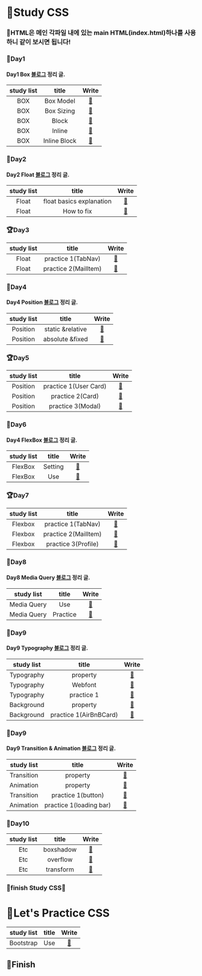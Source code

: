 # 🙌Study CSS

### 👀HTML은 메인 각파일 내에 있는 main HTML(index.html)하나를 사용하니 같이 보시면 됩니다!

### 🌱Day1

#### Day1 Box [블로그](https://yoon-min-codinglog.tistory.com/33) 정리 글.

| study list |    title     |                                              Write                                               |
| :--------: | :----------: | :----------------------------------------------------------------------------------------------: |
|    BOX     |  Box Model   | <a href="https://github.com/Y00NMIN/Kimbug-CSS-HTML/blob/main/StudyCSS/Box/BoxModel.css">📄</a>  |
|    BOX     |  Box Sizing  | <a href="https://github.com/Y00NMIN/Kimbug-CSS-HTML/blob/main/StudyCSS/Box/BoxSizing.css">📄</a> |
|    BOX     |    Block     |   <a href="https://github.com/Y00NMIN/Kimbug-CSS-HTML/blob/main/StudyCSS/Box/Block.css">📄</a>   |
|    BOX     |    Inline    |                    <a href="https://yoon-min-codinglog.tistory.com/33">📄</a>                    |
|    BOX     | Inline Block |                    <a href="https://yoon-min-codinglog.tistory.com/33">📄</a>                    |

### 🌱Day2

#### Day2 Float [블로그](https://yoon-min-codinglog.tistory.com/34) 정리 글.

| study list |          title           |                                                Write                                                 |
| :--------: | :----------------------: | :--------------------------------------------------------------------------------------------------: |
|   Float    | float basics explanation | <a href="https://github.com/Y00NMIN/Kimbug-CSS-HTML/blob/main/StudyCSS/Float/BasicsFloat.css">📄</a> |
|   Float    |        How to fix        | <a href="https://github.com/Y00NMIN/Kimbug-CSS-HTML/blob/main/StudyCSS/Float/HowfixFloat.css">📄</a> |

### 🏆Day3

| study list |        title         |                                            Write                                             |
| :--------: | :------------------: | :------------------------------------------------------------------------------------------: |
|   Float    |  practice 1(TabNav)  | <a href="https://github.com/Y00NMIN/Kimbug-CSS-HTML/blob/main/StudyCSS/Float/float-1">📂</a> |
|   Float    | practice 2(Mailltem) | <a href="https://github.com/Y00NMIN/Kimbug-CSS-HTML/blob/main/StudyCSS/Float/float-2">📂</a> |

### 🌱Day4

#### Day4 Position [블로그](https://yoon-min-codinglog.tistory.com/35) 정리 글.

| study list |      title       |                                          Write                                          |
| :--------: | :--------------: | :-------------------------------------------------------------------------------------: |
|  Position  | static &relative | <a href="https://github.com/Y00NMIN/Kimbug-CSS-HTML/blob/main/StudyCSS/Position">📂</a> |
|  Position  | absolute &fixed  | <a href="https://github.com/Y00NMIN/Kimbug-CSS-HTML/blob/main/StudyCSS/Position">📂</a> |

### 🏆Day5

| study list |         title         |                                               Write                                                |
| :--------: | :-------------------: | :------------------------------------------------------------------------------------------------: |
|  Position  | practice 1(User Card) | <a href="https://github.com/Y00NMIN/Kimbug-CSS-HTML/blob/main/StudyCSS/Position/position-1">📂</a> |
|  Position  |   practice 2(Card)    | <a href="https://github.com/Y00NMIN/Kimbug-CSS-HTML/blob/main/StudyCSS/Position/position-2">📂</a> |
|  Position  |   practice 3(Modal)   | <a href="https://github.com/Y00NMIN/Kimbug-CSS-HTML/blob/main/StudyCSS/Position/position-3">📂</a> |

### 🌱Day6

#### Day4 FlexBox [블로그](https://yoon-min-codinglog.tistory.com/36) 정리 글.

| study list |  title  |                                           Write                                            |
| :--------: | :-----: | :----------------------------------------------------------------------------------------: |
|  FlexBox   | Setting | <a href="https://github.com/Y00NMIN/Kimbug-CSS-HTML/blob/main/StudyCSS/SetFlex.css">📄</a> |
|  FlexBox   |   Use   |   <a href="https://github.com/Y00NMIN/Kimbug-CSS-HTML/blob/main/StudyCSS/Flexbox">📂</a>   |

### 🏆Day7

| study list |        title         |                                              Write                                               |
| :--------: | :------------------: | :----------------------------------------------------------------------------------------------: |
|  Flexbox   |  practice 1(TabNav)  | <a href="https://github.com/Y00NMIN/Kimbug-CSS-HTML/blob/main/StudyCSS/Flexbox/flexbox-1">📂</a> |
|  Flexbox   | practice 2(Mailltem) | <a href="https://github.com/Y00NMIN/Kimbug-CSS-HTML/blob/main/StudyCSS/Flexbox/flexbox-2">📂</a> |
|  Flexbox   | practice 3(Profile)  | <a href="https://github.com/Y00NMIN/Kimbug-CSS-HTML/blob/main/StudyCSS/Flexbox/flexbox-3">📂</a> |

### 🌱Day8

#### Day8 Media Query [블로그](https://yoon-min-codinglog.tistory.com/37) 정리 글.

| study list  |  title   |                                                Write                                                |
| :---------: | :------: | :-------------------------------------------------------------------------------------------------: |
| Media Query |   Use    | <a href="https://github.com/Y00NMIN/Kimbug-CSS-HTML/blob/main/StudyCSS/MediaQuery/style.css">📄</a> |
| Media Query | Practice |  <a href="https://github.com/Y00NMIN/Kimbug-CSS-HTML/blob/main/StudyCSS/MediaQuery/media-1">📂</a>  |

### 🌱Day9

#### Day9 Typography [블로그](https://yoon-min-codinglog.tistory.com/38) 정리 글.

| study list |         title          |                                                  Write                                                   |
| :--------: | :--------------------: | :------------------------------------------------------------------------------------------------------: |
| Typography |        property        |    <a href="https://github.com/Y00NMIN/Kimbug-CSS-HTML/blob/main/StudyCSS/Typography/Typo.css">📄</a>    |
| Typography |        Webfont         |    <a href="https://github.com/Y00NMIN/Kimbug-CSS-HTML/blob/main/StudyCSS/Typography/Webfont">📂</a>     |
| Typography |       practice 1       |  <a href="https://github.com/Y00NMIN/Kimbug-CSS-HTML/blob/main/StudyCSS/Typography/Typography-1">📂</a>  |
| Background |        property        | <a href="https://github.com/Y00NMIN/Kimbug-CSS-HTML/blob/main/StudyCSS/Background/Background.css">📄</a> |
| Background | practice 1(AirBnBCard) |  <a href="https://github.com/Y00NMIN/Kimbug-CSS-HTML/blob/main/StudyCSS/Background/background-1">📂</a>  |

### 🌱Day9

#### Day9 Transition & Animation [블로그](https://yoon-min-codinglog.tistory.com/39) 정리 글.

| study list |          title          |                                                  Write                                                   |
| :--------: | :---------------------: | :------------------------------------------------------------------------------------------------------: |
| Transition |        property         | <a href="https://github.com/Y00NMIN/Kimbug-CSS-HTML/blob/main/StudyCSS/Transition/transition.css">📄</a> |
| Animation  |        property         | <a href="https://github.com/Y00NMIN/Kimbug-CSS-HTML/blob/main/StudyCSS/Transition/animation.css">📄</a>  |
| Transition |   practice 1(button)    |  <a href="https://github.com/Y00NMIN/Kimbug-CSS-HTML/blob/main/StudyCSS/Transition/transition-1">📂</a>  |
| Animation  | practice 1(loading bar) |  <a href="https://github.com/Y00NMIN/Kimbug-CSS-HTML/blob/main/StudyCSS/Transition/animation-1">📂</a>   |

### 🌱Day10

| study list |   title   |                                              Write                                              |
| :--------: | :-------: | :---------------------------------------------------------------------------------------------: |
|    Etc     | boxshadow |  <a href="https://github.com/Y00NMIN/Kimbug-CSS-HTML/blob/main/StudyCSS/Etc/boxshadow">📂</a>   |
|    Etc     | overflow  | <a href="https://github.com/Y00NMIN/Kimbug-CSS-HTML/blob/main/StudyCSS/Etc/overflow.css">📄</a> |
|    Etc     | transform |  <a href="https://github.com/Y00NMIN/Kimbug-CSS-HTML/blob/main/StudyCSS/Etc/transform">📂</a>   |

### 🌳finish Study CSS🌳

# 🥇Let's Practice CSS

| study list | title |                                            Write                                            |
| :--------: | :---: | :-----------------------------------------------------------------------------------------: |
| Bootstrap  |  Use  | <a href="https://github.com/Y00NMIN/Kimbug-CSS-HTML/blob/main/PracticeCSS/Bootstrap">📂</a> |

## 🏁Finish
